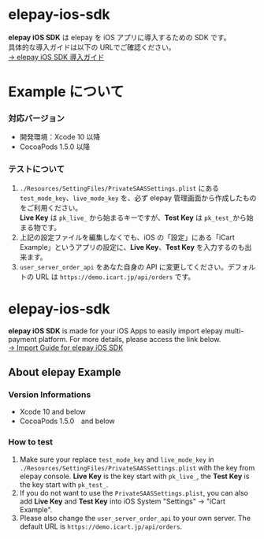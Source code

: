 # elepay-ios-sdk
**elepay iOS SDK** は elepay を iOS アプリに導入するための SDK です。  
具体的な導入ガイドは以下の URLでご確認ください。  
[→ elepay iOS SDK 導入ガイド](https://docs.elepay.io/docs/ios-sdk)

# Example について
### 対応バージョン
* 開発環境：Xcode 10 以降
* CocoaPods 1.5.0 以降

### テストについて
1. `./Resources/SettingFiles/PrivateSAASSettings.plist` にある `test_mode_key`、`live_mode_key` を、必ず elepay 管理画面から作成したものをご利用ください。  
  **Live Key** は `pk_live_` から始まるキーですが、**Test Key** は `pk_test_`から始まる物です。
1. 上記の設定ファイルを編集しなくでも、iOS の「設定」にある「iCart Example」というアプリの設定に、**Live Key**、**Test Key** を入力するのも出来ます。
1. `user_server_order_api` をあなた自身の API に変更してください。デフォルトの URL は `https://demo.icart.jp/api/orders` です。

# elepay-ios-sdk
**elepay iOS SDK** is made for your iOS Apps to easily import elepay multi-payment platform. For more details, please access the link below.  
[→ Import Guide for elepay iOS SDK](https://docs.elepay.io/docs/ios-sdk)

## About elepay Example
### Version Informations
* Xcode 10 and below
* CocoaPods 1.5.0　and below

### How to test
1. Make sure your replace `test_mode_key` and `live_mode_key` in `./Resources/SettingFiles/PrivateSAASSettings.plist` with the key from elepay console.
  **Live Key** is the key start with `pk_live_`, the **Test Key** is the key start with `pk_test_`.
1. If you do not want to use the `PrivateSAASSettings.plist`, you can also add **Live Key** and **Test Key** into iOS System "Settings" -> "iCart Example".
1. Please also change the `user_server_order_api` to your own server. The default URL is `https://demo.icart.jp/api/orders`.
